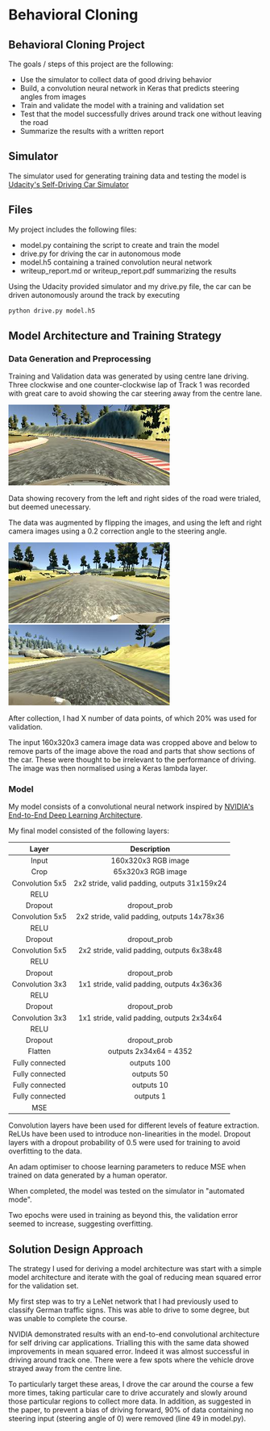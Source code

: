 # **Behavioral Cloning** 

## Behavioral Cloning Project

The goals / steps of this project are the following:
* Use the simulator to collect data of good driving behavior
* Build, a convolution neural network in Keras that predicts steering angles from images
* Train and validate the model with a training and validation set
* Test that the model successfully drives around track one without leaving the road
* Summarize the results with a written report

[//]: # (Image References)

[image1]: ./images_for_report/centre.jpg "Centre camera image from centre lane driving"
[image2]: ./images_for_report/left.jpg "Left camera image from centre lane driving"
[image3]: ./images_for_report/right.jpg "Right camera image from centre lane driving"

## Simulator

The simulator used for generating training data and testing the model is [Udacity's Self-Driving Car Simulator](https://github.com/udacity/self-driving-car-sim
)

## Files

My project includes the following files:
* model.py containing the script to create and train the model
* drive.py for driving the car in autonomous mode
* model.h5 containing a trained convolution neural network 
* writeup_report.md or writeup_report.pdf summarizing the results

Using the Udacity provided simulator and my drive.py file, the car can be driven autonomously around the track by executing 
```sh
python drive.py model.h5
```

## Model Architecture and Training Strategy

### Data Generation and Preprocessing

Training and Validation data was generated by using centre lane driving. Three clockwise and one counter-clockwise lap of Track 1 was recorded with great care to avoid showing the car steering away from the centre lane. 

![alt text][image1]

Data showing recovery from the left and right sides of the road were trialed, but deemed unecessary. 

The data was augmented by flipping the images, and using the left and right camera images using a 0.2 correction angle to the steering angle. 

![alt text][image2]
![alt text][image3]

After collection, I had X number of data points, of which 20% was used for validation. 

The input 160x320x3 camera image data was cropped above and below to remove parts of the image above the road and parts that show sections of the car. These were thought to be irrelevant to the performance of driving. The image was then normalised using a Keras lambda layer.  


### Model

My model consists of a convolutional neural network inspired by [NVIDIA's End-to-End Deep Learning Architecture](https://devblogs.nvidia.com/parallelforall/deep-learning-self-driving-cars/). 

My final model consisted of the following layers:

| Layer         		|     Description	        					| 
|:---------------------:|:---------------------------------------------:| 
| Input         		| 160x320x3 RGB image   						| 
| Crop  	       		| 65x320x3 RGB image   							| 
| Convolution 5x5     	| 2x2 stride, valid padding, outputs 31x159x24 	|
| RELU					|												|
| Dropout				| dropout_prob									| 
| Convolution 5x5     	| 2x2 stride, valid padding, outputs 14x78x36 	|
| RELU					|												|
| Dropout				| dropout_prob									|
| Convolution 5x5     	| 2x2 stride, valid padding, outputs 6x38x48 	|
| RELU					|												|
| Dropout				| dropout_prob									|
| Convolution 3x3     	| 1x1 stride, valid padding, outputs 4x36x36 	|
| RELU					|												|
| Dropout				| dropout_prob									|
| Convolution 3x3     	| 1x1 stride, valid padding, outputs 2x34x64 	|
| RELU					|												|
| Dropout				| dropout_prob									|
| Flatten		      	| outputs 2x34x64 = 4352						|
| Fully connected		| outputs 100 									|
| Fully connected		| outputs 50  									|
| Fully connected		| outputs 10  									|
| Fully connected		| outputs 1  									|
| MSE					| 	        									|

Convolution layers have been used for different levels of feature extraction. ReLUs have been used to introduce non-linearities in the model. Dropout layers with a dropout probability of 0.5 were used for training to avoid overfitting to the data. 

An adam optimiser to choose learning parameters to reduce MSE when trained on data generated by a human operator. 

When completed, the model was tested on the simulator in "automated mode".

Two epochs were used in training as beyond this, the validation error seemed to increase, suggesting overfitting. 

## Solution Design Approach

The strategy I used for deriving a model architecture was start with a simple model architecture and iterate with the goal of reducing mean squared error for the validation set. 

My first step was to try a LeNet network that I had previously used to classify German traffic signs. This was able to drive to some degree, but was unable to complete the course. 

NVIDIA demonstrated results with an end-to-end convolutional architecture for self driving car applications. Trialling this with the same data showed improvements in mean squared error. Indeed it was almost successful in driving around track one. There were a few spots where the vehicle drove strayed away from the centre line. 

To particularly target these areas, I drove the car around the course a few more times, taking particular care to drive accurately and slowly around those particular regions to collect more data. In addition, as suggested in the paper, to prevent a bias of driving forward, 90% of data containing no steering input (steering angle of 0) were removed (line 49 in model.py). 






